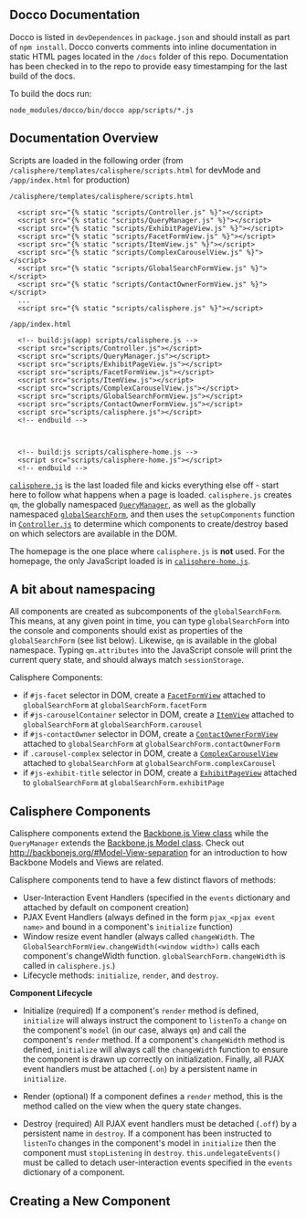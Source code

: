 Docco Documentation
-----------------------------

Docco is listed in `devDependences` in `package.json` and should install as part of `npm install`. Docco converts comments into inline documentation in static HTML pages located in the `/docs` folder of this repo. Documentation has been checked in to the repo to provide easy timestamping for the last build of the docs.

To build the docs run: 

```
node_modules/docco/bin/docco app/scripts/*.js
```

Documentation Overview
------------------------------

Scripts are loaded in the following order (from `/calisphere/templates/calisphere/scripts.html` for devMode and `/app/index.html` for production)

`/calisphere/templates/calisphere/scripts.html`
```
  <script src="{% static "scripts/Controller.js" %}"></script>
  <script src="{% static "scripts/QueryManager.js" %}"></script>
  <script src="{% static "scripts/ExhibitPageView.js" %}"></script>
  <script src="{% static "scripts/FacetFormView.js" %}"></script>
  <script src="{% static "scripts/ItemView.js" %}"></script>
  <script src="{% static "scripts/ComplexCarouselView.js" %}"></script>
  <script src="{% static "scripts/GlobalSearchFormView.js" %}"></script>
  <script src="{% static "scripts/ContactOwnerFormView.js" %}"></script>
  ...
  <script src="{% static "scripts/calisphere.js" %}"></script>
```

`/app/index.html`
```
  <!-- build:js(app) scripts/calisphere.js -->
  <script src="scripts/Controller.js"></script>
  <script src="scripts/QueryManager.js"></script>
  <script src="scripts/ExhibitPageView.js"></script>
  <script src="scripts/FacetFormView.js"></script>
  <script src="scripts/ItemView.js"></script>
  <script src="scripts/ComplexCarouselView.js"></script>
  <script src="scripts/GlobalSearchFormView.js"></script>
  <script src="scripts/ContactOwnerFormView.js"></script>
  <script src="scripts/calisphere.js"></script>
  <!-- endbuild -->



  <!-- build:js scripts/calisphere-home.js -->
  <script src="scripts/calisphere-home.js"></script>
  <!-- endbuild -->
```

[`calisphere.js`](amywieliczka.github.io/calisphere.html ) is the last loaded file and kicks everything else off - start here to follow what happens when a page is loaded. `calisphere.js` creates `qm`, the globally namespaced [`QueryManager`](amywieliczka.github.io/QueryManager.html), as well as the globally namespaced [`globalSearchForm`](amywieliczka.github.io/GlobalSearchFormView.html), and then uses the `setupComponents` function in [`Controller.js`](amywieliczka.github.io/Controller.html) to determine which components to create/destroy based on which selectors are available in the DOM. 

The homepage is the one place where `calisphere.js` is **not** used. For the homepage, the only JavaScript loaded is in [`calisphere-home.js`](amywieliczka.github.io/calisphere-home.html). 

A bit about namespacing
----------------------------

All components are created as subcomponents of the `globalSearchForm`. This means, at any given point in time, you can type `globalSearchForm` into the console and components should exist as properties of the `globalSearchForm` (see list below). Likewise, `qm` is available in the global namespace. Typing `qm.attributes` into the JavaScript console will print the current query state, and should always match `sessionStorage`. 

Calisphere Components:
* if `#js-facet` selector in DOM, create a [`FacetFormView`](amywieliczka.github.io/FacetFormView.html) attached to `globalSearchForm` at `globalSearchForm.facetForm`
* if `#js-carouselContainer` selector in DOM, create a [`ItemView`](amywieliczka.github.io/ItemView.html) attached to `globalSearchForm` at `globalSearchForm.carousel`
* if `#js-contactOwner` selector in DOM, create a [`ContactOwnerFormView`](amywieliczka.github.io/ContactOwnerFormView.html) attached to `globalSearchForm` at `globalSearchForm.contactOwnerForm`
* if `.carousel-complex` selector in DOM, create a [`ComplexCarouselView`](amywieliczka.github.io/ComplexCarouselView.html) attached to `globalSearchForm` at `globalSearchForm.complexCarousel`
* if `#js-exhibit-title` selector in DOM, create a [`ExhibitPageView`](amywieliczka.github.io/ExhibitPageView.html) attached to `globalSearchForm` at `globalSearchForm.exhibitPage`

Calisphere Components
----------------------------

Calisphere components extend the [Backbone.js View class](http://backbonejs.org/#View) while the `QueryManager` extends the [Backbone.js Model class](http://backbonejs.org/#Model). Check out http://backbonejs.org/#Model-View-separation for an introduction to how Backbone Models and Views are related. 

Calisphere components tend to have a few distinct flavors of methods:
* User-Interaction Event Handlers (specified in the `events` dictionary and attached by default on component creation)
* PJAX Event Handlers (always defined in the form `pjax_<pjax event name>` and bound in a component's `initialize` function)
* Window resize event handler (always called `changeWidth`. The `GlobalSearchFormView.changeWidth(<window width>)` calls each component's changeWidth function. `globalSearchForm.changeWidth` is called in `calisphere.js`.)
* Lifecycle methods: `initialize`, `render`, and `destroy`. 

**Component Lifecycle**

- Initialize (required)
If a component's `render` method is defined, `initialize` will always instruct the component to `listenTo` a `change` on the component's `model` (in our case, always `qm`) and call the component's `render` method.
If a component's `changeWidth` method is defined, `initialize` will always call the `changeWidth` function to ensure the component is drawn up correctly on initialization. 
Finally, all PJAX event handlers must be attached (`.on`) by a persistent name in `initialize`. 

- Render (optional)
If a component defines a `render` method, this is the method called on the view when the query state changes. 

- Destroy (required)
All PJAX event handlers must be detached (`.off`) by a persistent name in `destroy`. 
If a component has been instructed to `listenTo` changes in the component's model in `initialize` then the component must `stopListening` in `destroy`.
`this.undelegateEvents()` must be called to detach user-interaction events specified in the `events` dictionary of a component. 

Creating a New Component
-------------------------------
